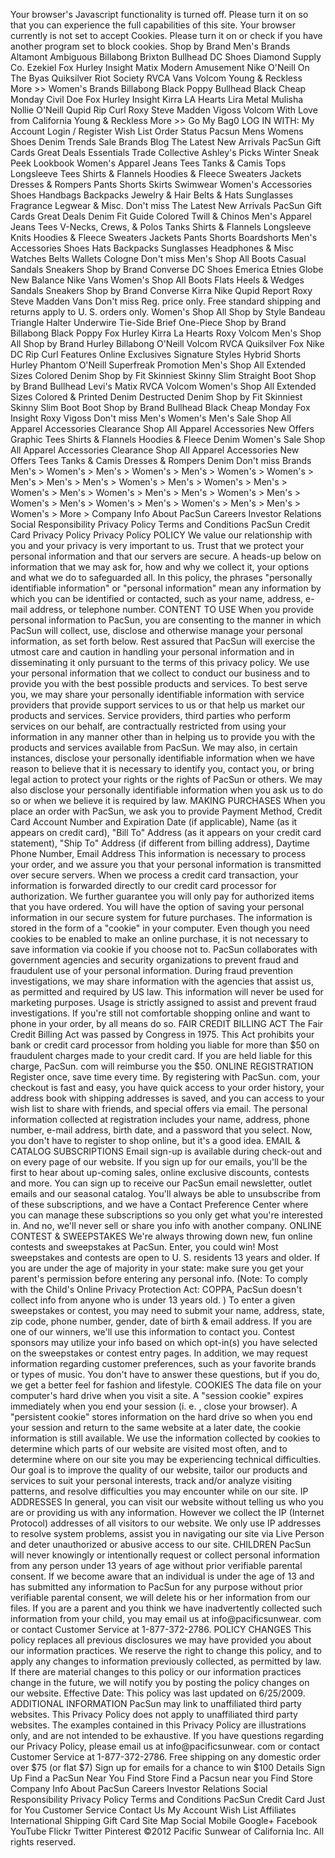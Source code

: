 Your browser's Javascript functionality is turned off. Please turn it on so that you can experience the full capabilities of this site. Your browser currently is not set to accept Cookies. Please turn it on or check if you have another program set to block cookies. Shop by Brand Men's Brands Altamont Ambiguous Billabong Brixton Bullhead DC Shoes Diamond Supply Co. Ezekiel Fox Hurley Insight Matix Modern Amusement Nike O'Neill On The Byas Quiksilver Riot Society RVCA Vans Volcom Young & Reckless More >> Women's Brands Billabong Black Poppy Bullhead Black Cheap Monday Civil Doe Fox Hurley Insight Kirra LA Hearts Lira Metal Mulisha Nollie O'Neill Qupid Rip Curl Roxy Steve Madden Vigoss Volcom With Love from California Young & Reckless More >> Go My Bag0 LOG IN WITH: My Account Login / Register Wish List Order Status Pacsun Mens Womens Shoes Denim Trends Sale Brands Blog The Latest New Arrivals PacSun Gift Cards Great Deals Essentials Trade Collective Ashley's Picks Winter Sneak Peek Lookbook Women's Apparel Jeans Tees Tanks & Camis Tops Longsleeve Tees Shirts & Flannels Hoodies & Fleece Sweaters Jackets Dresses & Rompers Pants Shorts Skirts Swimwear Women's Accessories Shoes Handbags Backpacks Jewelry & Hair Belts & Hats Sunglasses Fragrance Legwear & Misc. Don't miss The Latest New Arrivals PacSun Gift Cards Great Deals Denim Fit Guide Colored Twill & Chinos Men's Apparel Jeans Tees V-Necks, Crews, & Polos Tanks Shirts & Flannels Longsleeve Knits Hoodies & Fleece Sweaters Jackets Pants Shorts Boardshorts Men's Accessories Shoes Hats Backpacks Sunglasses Headphones & Misc Watches Belts Wallets Cologne Don't miss Men's Shop All Boots Casual Sandals Sneakers Shop by Brand Converse DC Shoes Emerica Etnies Globe New Balance Nike Vans Women's Shop All Boots Flats Heels & Wedges Sandals Sneakers Shop by Brand Converse Kirra Nike Qupid Report Roxy Steve Madden Vans Don't miss Reg. price only. Free standard shipping and returns apply to U. S. orders only. Women's Shop All Shop by Style Bandeau Triangle Halter Underwire Tie-Side Brief One-Piece Shop by Brand Billabong Black Poppy Fox Hurley Kirra La Hearts Roxy Volcom Men's Shop All Shop by Brand Hurley Billabong O'Neill Volcom RVCA Quiksilver Fox Nike DC Rip Curl Features Online Exclusives Signature Styles Hybrid Shorts Hurley Phantom O'Neill Superfreak Promotion Men's Shop All Extended Sizes Colored Denim Shop by Fit Skinniest Skinny Slim Straight Boot Shop by Brand Bullhead Levi's Matix RVCA Volcom Women's Shop All Extended Sizes Colored & Printed Denim Destructed Denim Shop by Fit Skinniest Skinny Slim Boot Boot Shop by Brand Bullhead Black Cheap Monday Fox Insight Roxy Vigoss Don't miss Men's Women's Men's Sale Shop All Apparel Accessories Clearance Shop All Apparel Accessories New Offers Graphic Tees Shirts & Flannels Hoodies & Fleece Denim Women's Sale Shop All Apparel Accessories Clearance Shop All Apparel Accessories New Offers Tees Tanks & Camis Dresses & Rompers Denim Don't miss Brands Men's > Women's > Men's > Women's > Men's > Women's > Women's > Men's > Men's > Men's > Women's > Men's > Women's > Men's > Women's > Men's > Women's > Men's > Men's > Women's > Men's > Women's > Men's > Women's > Men's > Women's > Men's > Men's > Women's > More > Company Info About PacSun Careers Investor Relations Social Responsibility Privacy Policy Terms and Conditions PacSun Credit Card Privacy Policy Privacy Policy POLICY We value our relationship with you and your privacy is very important to us. Trust that we protect your personal information and that our servers are secure. A heads-up below on information that we may ask for, how and why we collect it, your options and what we do to safeguarded all. In this policy, the phrases "personally identifiable information" or "personal information" mean any information by which you can be identified or contacted, such as your name, address, e-mail address, or telephone number. CONTENT TO USE When you provide personal information to PacSun, you are consenting to the manner in which PacSun will collect, use, disclose and otherwise manage your personal information, as set forth below. Rest assured that PacSun will exercise the utmost care and caution in handling your personal information and in disseminating it only pursuant to the terms of this privacy policy. We use your personal information that we collect to conduct our business and to provide you with the best possible products and services. To best serve you, we may share your personally identifiable information with service providers that provide support services to us or that help us market our products and services. Service providers, third parties who perform services on our behalf, are contractually restricted from using your information in any manner other than in helping us to provide you with the products and services available from PacSun. We may also, in certain instances, disclose your personally identifiable information when we have reason to believe that it is necessary to identify you, contact you, or bring legal action to protect your rights or the rights of PacSun or others. We may also disclose your personally identifiable information when you ask us to do so or when we believe it is required by law. MAKING PURCHASES When you place an order with PacSun, we ask you to provide Payment Method, Credit Card Account Number and Expiration Date (if applicable), Name (as it appears on credit card), "Bill To" Address (as it appears on your credit card statement), "Ship To" Address (if different from billing address), Daytime Phone Number, Email Address This information is necessary to process your order, and we assure you that your personal information is transmitted over secure servers. When we process a credit card transaction, your information is forwarded directly to our credit card processor for authorization. We further guarantee you will only pay for authorized items that you have ordered. You will have the option of saving your personal information in our secure system for future purchases. The information is stored in the form of a "cookie" in your computer. Even though you need cookies to be enabled to make an online purchase, it is not necessary to save information via cookie if you choose not to. PacSun collaborates with government agencies and security organizations to prevent fraud and fraudulent use of your personal information. During fraud prevention investigations, we may share information with the agencies that assist us, as permitted and required by US law. This information will never be used for marketing purposes. Usage is strictly assigned to assist and prevent fraud investigations. If you're still not comfortable shopping online and want to phone in your order, by all means do so. FAIR CREDIT BILLING ACT The Fair Credit Billing Act was passed by Congress in 1975. This Act prohibits your bank or credit card processor from holding you liable for more than $50 on fraudulent charges made to your credit card. If you are held liable for this charge, PacSun. com will reimburse you the $50. ONLINE REGISTRATION Register once, save time every time. By registering with PacSun. com, your checkout is fast and easy, you have quick access to your order history, your address book with shipping addresses is saved, and you can access to your wish list to share with friends, and special offers via email. The personal information collected at registration includes your name, address, phone number, e-mail address, birth date, and a password that you select. Now, you don't have to register to shop online, but it's a good idea. EMAIL & CATALOG SUBSCRIPTIONS Email sign-up is available during check-out and on every page of our website. If you sign up for our emails, you'll be the first to hear about up-coming sales, online exclusive discounts, contests and more. You can sign up to receive our PacSun email newsletter, outlet emails and our seasonal catalog. You'll always be able to unsubscribe from of these subscriptions, and we have a Contact Preference Center where you can manage these subscriptions so you only get what you're interested in. And no, we'll never sell or share you info with another company. ONLINE CONTEST & SWEEPSTAKES We're always throwing down new, fun online contests and sweepstakes at PacSun. Enter, you could win! Most sweepstakes and contests are open to U. S. residents 13 years and older. If you are under the age of majority in your state: make sure you get your parent's permission before entering any personal info. (Note: To comply with the Child's Online Privacy Protection Act: COPPA, PacSun doesn't collect info from anyone who is under 13 years old. ) To enter a given sweepstakes or contest, you may need to submit your name, address, state, zip code, phone number, gender, date of birth & email address. If you are one of our winners, we'll use this information to contact you. Contest sponsors may utilize your info based on which opt-in(s) you have selected on the sweepstakes or contest entry pages. In addition, we may request information regarding customer preferences, such as your favorite brands or types of music. You don't have to answer these questions, but if you do, we get a better feel for fashion and lifestyle. COOKIES The data file on your computer's hard drive when you visit a site. A "session cookie" expires immediately when you end your session (i. e. , close your browser). A "persistent cookie" stores information on the hard drive so when you end your session and return to the same website at a later date, the cookie information is still available. We use the information collected by cookies to determine which parts of our website are visited most often, and to determine where on our site you may be experiencing technical difficulties. Our goal is to improve the quality of our website, tailor our products and services to suit your personal interests, track and/or analyze visiting patterns, and resolve difficulties you may encounter while on our site. IP ADDRESSES In general, you can visit our website without telling us who you are or providing us with any information. However we collect the IP (Internet Protocol) addresses of all visitors to our website. We only use IP addresses to resolve system problems, assist you in navigating our site via Live Person and deter unauthorized or abusive access to our site. CHILDREN PacSun will never knowingly or intentionally request or collect personal information from any person under 13 years of age without prior verifiable parental consent. If we become aware that an individual is under the age of 13 and has submitted any information to PacSun for any purpose without prior verifiable parental consent, we will delete his or her information from our files. If you are a parent and you think we have inadvertently collected such information from your child, you may email us at info@pacificsunwear. com or contact Customer Service at 1-877-372-2786. POLICY CHANGES This policy replaces all previous disclosures we may have provided you about our information practices. We reserve the right to change this policy, and to apply any changes to information previously collected, as permitted by law. If there are material changes to this policy or our information practices change in the future, we will notify you by posting the policy changes on our website. Effective Date: This policy was last updated on 6/25/2009. ADDITIONAL INFORMATION PacSun may link to unaffiliated third party websites. This Privacy Policy does not apply to unaffiliated third party websites. The examples contained in this Privacy Policy are illustrations only, and are not intended to be exhaustive. If you have questions regarding our Privacy Policy, please email us at info@pacificsunwear. com or contact Customer Service at 1-877-372-2786. Free shipping on any domestic order over $75 (or flat $7) Sign up for emails for a chance to win $100 Details Sign Up Find a PacSun Near You Find Store Find a Pacsun near you Find Store Company Info About PacSun Careers Investor Relations Social Responsibility Privacy Policy Terms and Conditions PacSun Credit Card Just for You Customer Service Contact Us My Account Wish List Affiliates International Shipping Gift Card Site Map Social Mobile Google+ Facebook YouTube Flickr Twitter Pinterest ©2012 Pacific Sunwear of California Inc. All rights reserved.